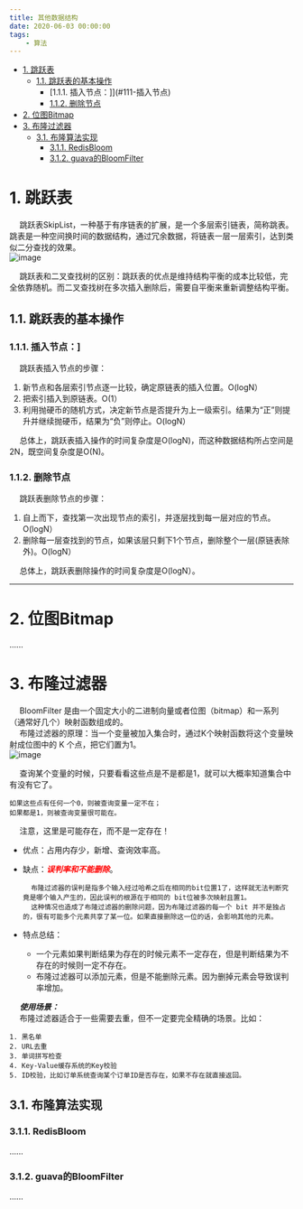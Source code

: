 ```yaml
---
title: 其他数据结构
date: 2020-06-03 00:00:00
tags:
    - 算法
---
```


<!-- TOC -->

- [1. 跳跃表](#1-跳跃表)
    - [1.1. 跳跃表的基本操作](#11-跳跃表的基本操作)
        - [1.1.1. 插入节点：]](#111-插入节点)
        - [1.1.2. 删除节点](#112-删除节点)
- [2. 位图Bitmap](#2-位图bitmap)
- [3. 布隆过滤器](#3-布隆过滤器)
    - [3.1. 布隆算法实现](#31-布隆算法实现)
        - [3.1.1. RedisBloom](#311-redisbloom)
        - [3.1.2. guava的BloomFilter](#312-guava的bloomfilter)

<!-- /TOC -->

# 1. 跳跃表  

&emsp; 跳跃表SkipList，一种基于有序链表的扩展，是一个多层索引链表，简称跳表。跳表是一种空间换时间的数据结构，通过冗余数据，将链表一层一层索引，达到类似二分查找的效果。  
![image](https://gitee.com/wt1814/pic-host/raw/master/images/java/function/function-1.png)  

&emsp; 跳跃表和二叉查找树的区别：跳跃表的优点是维持结构平衡的成本比较低，完全依靠随机。而二叉查找树在多次插入删除后，需要自平衡来重新调整结构平衡。  

## 1.1. 跳跃表的基本操作  
### 1.1.1. 插入节点：]  
&emsp; 跳跃表插入节点的步骤：  
1. 新节点和各层索引节点逐一比较，确定原链表的插入位置。O(logN）
2. 把索引插入到原链表。O(1）
3. 利用抛硬币的随机方式，决定新节点是否提升为上一级索引。结果为“正”则提升并继续抛硬币，结果为“负”则停止。O(logN）  

&emsp; 总体上，跳跃表插入操作的时间复杂度是O(logN)，而这种数据结构所占空间是2N，既空间复杂度是O(N)。  

### 1.1.2. 删除节点  
&emsp; 跳跃表删除节点的步骤：  

1. 自上而下，查找第一次出现节点的索引，并逐层找到每一层对应的节点。O(logN）
2. 删除每一层查找到的节点，如果该层只剩下1个节点，删除整个一层(原链表除外)。O(logN）  

&emsp; 总体上，跳跃表删除操作的时间复杂度是O(logN）。  

----
# 2. 位图Bitmap  
......

# 3. 布隆过滤器  

&emsp; BloomFilter 是由一个固定大小的二进制向量或者位图（bitmap）和一系列（通常好几个）映射函数组成的。  
&emsp; 布隆过滤器的原理：当一个变量被加入集合时，通过K个映射函数将这个变量映射成位图中的 K 个点，把它们置为1。  
![image](https://gitee.com/wt1814/pic-host/raw/master/images/java/function/function-2.png)  

&emsp; 查询某个变量的时候，只要看看这些点是不是都是1，就可以大概率知道集合中有没有它了。  

    如果这些点有任何一个0，则被查询变量一定不在；
    如果都是1，则被查询变量很可能在。  

&emsp; 注意，这里是可能存在，而不是一定存在！  

* 优点：占用内存少，新增、查询效率高。  
* 缺点：***<font color = "red">误判率和不能删除</font>***。  

        布隆过滤器的误判是指多个输入经过哈希之后在相同的bit位置1了，这样就无法判断究竟是哪个输入产生的，因此误判的根源在于相同的 bit位被多次映射且置1。  
        这种情况也造成了布隆过滤器的删除问题，因为布隆过滤器的每一个 bit 并不是独占的，很有可能多个元素共享了某一位。如果直接删除这一位的话，会影响其他的元素。  

* 特点总结：  
    * 一个元素如果判断结果为存在的时候元素不一定存在，但是判断结果为不存在的时候则一定不存在。  
    * 布隆过滤器可以添加元素，但是不能删除元素。因为删掉元素会导致误判率增加。  

&emsp; ***使用场景：***  
&emsp; 布隆过滤器适合于一些需要去重，但不一定要完全精确的场景。比如：  

    1. 黑名单 
    2. URL去重
    3. 单词拼写检查
    4. Key-Value缓存系统的Key校验 
    5. ID校验，比如订单系统查询某个订单ID是否存在，如果不存在就直接返回。

## 3.1. 布隆算法实现  
### 3.1.1. RedisBloom  
......

### 3.1.2. guava的BloomFilter  
......



